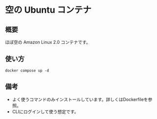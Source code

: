 # 空の Ubuntu コンテナ

## 概要

ほぼ空の Amazon Linux 2.0 コンテナです。

## 使い方

```
docker compose up -d
```

## 備考

- よく使うコマンドのみインストールしています。詳しくはDockerfileを参照。
- CLIにログインして使う想定です。
